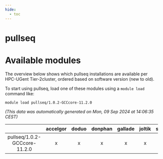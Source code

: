 ```yaml
---
hide:
  - toc
---
```


pullseq
=======

# Available modules


The overview below shows which pullseq installations are available per HPC-UGent Tier-2cluster, ordered based on software version (new to old).

To start using pullseq, load one of these modules using a `module load` command like:

```shell
module load pullseq/1.0.2-GCCcore-11.2.0
```

*(This data was automatically generated on Mon, 09 Sep 2024 at 14:06:35 CEST)*  

| |accelgor|doduo|donphan|gallade|joltik|shinx|skitty|
| :---: | :---: | :---: | :---: | :---: | :---: | :---: | :---: |
|pullseq/1.0.2-GCCcore-11.2.0|x|x|x|x|x|-|x|
